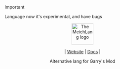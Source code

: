 > [!IMPORTANT]  
> Language now it's experimental, and have bugs


<div align="center">
  <picture>
    <source media="(prefers-color-scheme: dark)" srcset="res/meichW.PNG" width="70%">
    <source media="(prefers-color-scheme: light)" srcset="res/meichB.PNG" width="70">
    <img alt="The MeichLang logo"
         src="res/maichW.PNG"
         width="50%">
  </picture>

  | [Website](https://meichsdk.github.io) | [Docs](https://meichsdk.github.io/book) |

  
  Alternative lang for Garry's Mod
